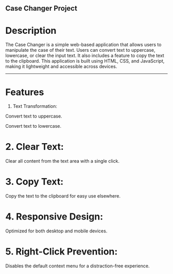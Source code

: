 ## Case Changer Project

# Description

The Case Changer is a simple web-based application that allows users to manipulate the case of their text. Users can convert text to uppercase, lowercase, or clear the input text. It also includes a feature to copy the text to the clipboard. This application is built using HTML, CSS, and JavaScript, making it lightweight and accessible across devices.


---

# Features

1. Text Transformation:

Convert text to uppercase.

Convert text to lowercase.



# 2. Clear Text:

Clear all content from the text area with a single click.



# 3. Copy Text:

Copy the text to the clipboard for easy use elsewhere.



# 4. Responsive Design:

Optimized for both desktop and mobile devices.



# 5. Right-Click Prevention:

Disables the default context menu for a distraction-free experience.



